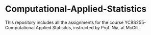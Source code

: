 # Computational-Applied-Statistics
This repository includes all the assignments for the course YCBS255-Computational Applied Statisitcs, instructed by Prof. Nia, at McGill.
